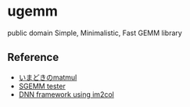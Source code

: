 # ugemm

public domain Simple, Minimalistic, Fast GEMM library

## Reference

- [いまどきのmatmul](http://int.main.jp/txt/matmul/)
- [SGEMM tester](https://github.com/gcp/sgemm)
- [DNN framework using im2col](https://github.com/hiroyam/dnn-im2col)
